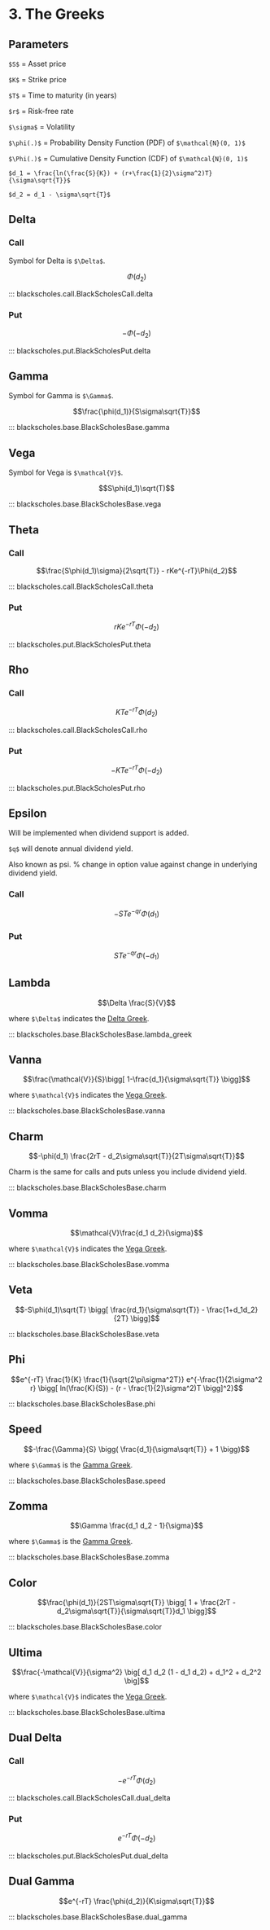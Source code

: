 # 3. The Greeks

<script src="//yihui.org/js/math-code.js" defer></script>
<!-- Just one possible MathJax CDN below. You may use others. -->
<script defer
  src="//mathjax.rstudio.com/latest/MathJax.js?config=TeX-MML-AM_CHTML">
</script>

## Parameters

`$S$` = Asset price

`$K$` = Strike price

`$T$` = Time to maturity (in years)

`$r$` = Risk-free rate

`$\sigma$` = Volatility

`$\phi(.)$` = Probability Density Function (PDF) of  `$\mathcal{N}(0, 1)$`

`$\Phi(.)$` = Cumulative Density Function (CDF) of  `$\mathcal{N}(0, 1)$`

`$d_1 = \frac{ln(\frac{S}{K}) + (r+\frac{1}{2}\sigma^2)T}{\sigma\sqrt{T}}$`

`$d_2 = d_1 - \sigma\sqrt{T}$`

## Delta <a name="delta"></a>

### Call

Symbol for Delta is `$\Delta$`.

$$\Phi(d_2)$$

::: blackscholes.call.BlackScholesCall.delta

### Put

$$ -\Phi(-d_2)$$

::: blackscholes.put.BlackScholesPut.delta

## Gamma <a name="gamma"></a>

Symbol for Gamma is `$\Gamma$`.

$$\frac{\phi(d_1)}{S\sigma\sqrt{T}}$$

::: blackscholes.base.BlackScholesBase.gamma

## Vega <a name="vega"></a>

Symbol for Vega is `$\mathcal{V}$`.

$$S\phi(d_1)\sqrt(T)$$

::: blackscholes.base.BlackScholesBase.vega

## Theta

### Call

$$\frac{S\phi(d_1)\sigma}{2\sqrt{T}} - rKe^{-rT}\Phi(d_2)$$

::: blackscholes.call.BlackScholesCall.theta

### Put

$$rKe^{-rT}\Phi(-d_2)$$

::: blackscholes.put.BlackScholesPut.theta

## Rho

### Call

$$KTe^{-rT}\Phi(d_2)$$

::: blackscholes.call.BlackScholesCall.rho

### Put

$$-KTe^{-rT}\Phi(-d_2)$$

::: blackscholes.put.BlackScholesPut.rho

## Epsilon



Will be implemented when dividend support is added.

`$q$` will denote annual dividend yield.

Also known as psi. % change in option value
against change in underlying dividend yield.

### Call

$$-STe^{-qr}\Phi(d_1)$$

### Put

$$STe^{-qr}\Phi(-d_1)$$

## Lambda

$$\Delta \frac{S}{V}$$

where `$\Delta$` indicates the [Delta Greek](#delta).

::: blackscholes.base.BlackScholesBase.lambda_greek

## Vanna

$$\frac{\mathcal{V}}{S}\bigg[ 1-\frac{d_1}{\sigma\sqrt{T}} \bigg]$$

where `$\mathcal{V}$` indicates the [Vega Greek](#vega).

::: blackscholes.base.BlackScholesBase.vanna

## Charm

$$-\phi(d_1) \frac{2rT - d_2\sigma\sqrt{T}}{2T\sigma\sqrt{T}}$$

Charm is the same for calls and puts unless you include
dividend yield. 

::: blackscholes.base.BlackScholesBase.charm

## Vomma

$$\mathcal{V}\frac{d_1 d_2}{\sigma}$$

where `$\mathcal{V}$` indicates the [Vega Greek](#vega).

::: blackscholes.base.BlackScholesBase.vomma

## Veta

$$-S\phi(d_1)\sqrt{T} \bigg[ \frac{rd_1}{\sigma\sqrt{T}} - \frac{1+d_1d_2}{2T} \bigg]$$

::: blackscholes.base.BlackScholesBase.veta

## Phi

$$e^{-rT} \frac{1}{K} \frac{1}{\sqrt{2\pi\sigma^2T}} e^{-\frac{1}{2\sigma^2 r} \bigg[ ln(\frac{K}{S}) - (r - \frac{1}{2}\sigma^2)T  \bigg]^2}$$

::: blackscholes.base.BlackScholesBase.phi

## Speed

$$-\frac{\Gamma}{S} \bigg( \frac{d_1}{\sigma\sqrt{T}} + 1 \bigg)$$

where `$\Gamma$` is the [Gamma Greek](#gamma).

::: blackscholes.base.BlackScholesBase.speed

## Zomma

$$\Gamma \frac{d_1 d_2 - 1}{\sigma}$$

where `$\Gamma$` is the [Gamma Greek](#gamma).

::: blackscholes.base.BlackScholesBase.zomma

## Color

$$\frac{\phi(d_1)}{2ST\sigma\sqrt{T}} \bigg[ 1 + \frac{2rT - d_2\sigma\sqrt{T}}{\sigma\sqrt{T}}d_1   \bigg]$$

::: blackscholes.base.BlackScholesBase.color

## Ultima

$$\frac{-\mathcal{V}}{\sigma^2} \big[ d_1 d_2 (1 - d_1 d_2) + d_1^2 + d_2^2 \big]$$

where `$\mathcal{V}$` indicates the [Vega Greek](#vega).

::: blackscholes.base.BlackScholesBase.ultima

## Dual Delta

### Call

$$-e^{-rT}\Phi(d_2)$$

::: blackscholes.call.BlackScholesCall.dual_delta

### Put

$$e^{-rT}\Phi(-d_2)$$

::: blackscholes.put.BlackScholesPut.dual_delta

## Dual Gamma

$$e^{-rT} \frac{\phi(d_2)}{K\sigma\sqrt{T}}$$

::: blackscholes.base.BlackScholesBase.dual_gamma